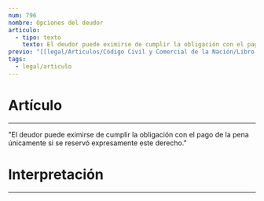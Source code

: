 ```yaml
---
num: 796
nombre: Opciones del deudor
articulo:
  - tipo: texto
    texto: El deudor puede eximirse de cumplir la obligación con el pago de la pena únicamente si se reservó expresamente este derecho.
previo: "[[legal/Articulos/Código Civil y Comercial de la Nación/Libro Tercero/Título 1/Capítulo 3/Sección 5/Sección 5, Obligaciones con cláusula penal y sanciones conminatorias.md|Sección 5, Obligaciones con cláusula penal y sanciones conminatorias]]"
tags:
  - legal/articulo
---
```

# Artículo
---
"El deudor puede eximirse de cumplir la obligación con el pago de la pena únicamente si se reservó expresamente este derecho."

# Interpretación
---
